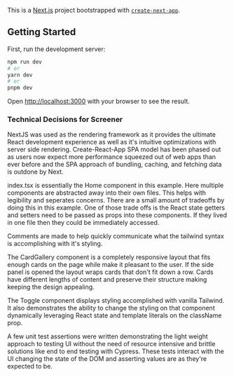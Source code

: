 This is a [Next.js](https://nextjs.org/) project bootstrapped with [`create-next-app`](https://github.com/vercel/next.js/tree/canary/packages/create-next-app).

## Getting Started

First, run the development server:

```bash
npm run dev
# or
yarn dev
# or
pnpm dev
```

Open [http://localhost:3000](http://localhost:3000) with your browser to see the result.

### Technical Decisions for Screener

NextJS was used as the rendering framework as it provides the ultimate React development experience as well as it's intuitive optimizations with server side rendering. Create-React-App SPA model has been phased out as users now expect more performance squeezed out of web apps than ever before and the SPA approach of bundling, caching, and fetching data is outdone by Next.

index.tsx is essentially the Home component in this example. Here multiple components are abstracted away into their own files. This helps with legibility and seperates concerns. There are a small amount of tradeoffs by doing this in this example. One of those trade offs is the React state getters and setters need to be passed as props into these components. If they lived in one file then they could be immediately accessed.

Comments are made to help quickly communicate what the tailwind syntax is accomplishing with it's styling.

The CardGallery component is a completely responsive layout that fits enough cards on the page while make it pleasant to the user. If the side panel is opened the layout wraps cards that don't fit down a row. Cards have different lengths of content and preserve their structure making keeping the design appealing.

The Toggle component displays styling accomplished with vanilla Tailwind. It also demonstrates the ability to change the styling on that component dynamically leveraging React state and template literals on the className prop.

A few unit test assertions were written demonstrating the light weight approach to testing UI without the need of resource intensive and brittle solutions like end to end testing with Cypress. These tests interact with the UI changing the state of the DOM and asserting values are as they're expected to be.
